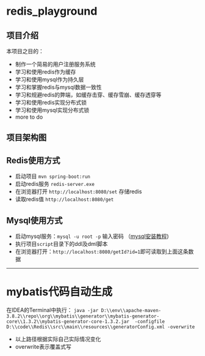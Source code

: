 # redis_playground


## 项目介绍

本项目之目的：

+ 制作一个简易的用户注册服务系统
+ 学习和使用redis作为缓存
+ 学习和使用mysql作为持久层
+ 学习和掌握redis与mysql数据一致性
+ 学习和规避redis的弊端，如缓存击穿、缓存雪崩、缓存透穿等
+ 学习和使用redis实现分布式锁
+ 学习和使用mysql实现分布式锁
+ more to do



## 项目架构图



## Redis使用方式

+ 启动项目 `mvn spring-boot:run`
+ 启动redis服务 `redis-server.exe`
+ 在浏览器打开 `http://localhost:8080/set` 存储redis
+ 读取redis值 `http://localhost:8080/get`



## Mysql使用方式

+ 启动mysql服务：`mysql -u root -p` 输入密码 （[mysql安装教程](https://www.cnblogs.com/xiaokang01/p/12092160.html))
+ 执行项目`script`目录下的ddl及dml脚本
+ 在浏览器打开：`http://localhost:8080/getId?id=1`即可读取到上面这条数据



---
# mybatis代码自动生成
在IDEA的Terminal中执行：
`java -jar D:\\env\\apache-maven-3.8.2\\repo\\org\\mybatis\\generator\\mybatis-generator-core\\1.3.2\\mybatis-generator-core-1.3.2.jar  -configfile D:\\code\\Redis\\src\\main\\resources\\generatorConfig.xml -overwrite`
+ 以上路径根据实际自己实际情况变化
+ overwrite表示覆盖式写